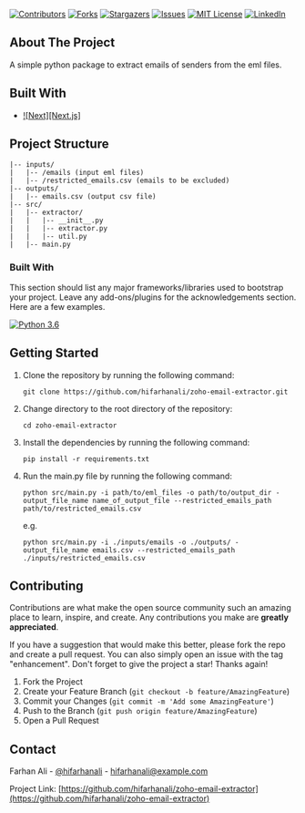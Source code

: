 <a name="readme-top"></a>

[![Contributors][contributors-shield]][contributors-url]
[![Forks][forks-shield]][forks-url]
[![Stargazers][stars-shield]][stars-url]
[![Issues][issues-shield]][issues-url]
[![MIT License][license-shield]][license-url]
[![LinkedIn][linkedin-shield]][linkedin-url]


<!-- ABOUT THE PROJECT -->
## About The Project
A simple python package to extract emails of senders from the eml files.

## Built With
* [![Next][Next.js]][Next-url]

## Project Structure
    |-- inputs/
    |   |-- /emails (input eml files)
    |   |-- /restricted_emails.csv (emails to be excluded)
    |-- outputs/
    |   |-- emails.csv (output csv file)
    |-- src/
    |   |-- extractor/
    |   |   |-- __init__.py
    |   |   |-- extractor.py
    |   |   |-- util.py
    |   |-- main.py

### Built With

This section should list any major frameworks/libraries used to bootstrap your project. Leave any add-ons/plugins for the acknowledgements section. Here are a few examples.

[![Python 3.6](https://img.shields.io/badge/python-3.8-blue.svg)](https://www.python.org/downloads/release/python-360/)

## Getting Started

1. Clone the repository by running the following command:
    ```
    git clone https://github.com/hifarhanali/zoho-email-extractor.git
    ```

2. Change directory to the root directory of the repository:
    ```
    cd zoho-email-extractor
    ```

3. Install the dependencies by running the following command:
    ```
    pip install -r requirements.txt
    ```

4. Run the main.py file by running the following command:
    ```
    python src/main.py -i path/to/eml_files -o path/to/output_dir -output_file_name name_of_output_file --restricted_emails_path path/to/restricted_emails.csv
    ```
    e.g.
    ```
    python src/main.py -i ./inputs/emails -o ./outputs/ -output_file_name emails.csv --restricted_emails_path ./inputs/restricted_emails.csv
    ```



<!-- CONTRIBUTING -->
## Contributing

Contributions are what make the open source community such an amazing place to learn, inspire, and create. Any contributions you make are **greatly appreciated**.

If you have a suggestion that would make this better, please fork the repo and create a pull request. You can also simply open an issue with the tag "enhancement".
Don't forget to give the project a star! Thanks again!

1. Fork the Project
2. Create your Feature Branch (`git checkout -b feature/AmazingFeature`)
3. Commit your Changes (`git commit -m 'Add some AmazingFeature'`)
4. Push to the Branch (`git push origin feature/AmazingFeature`)
5. Open a Pull Request


<!-- CONTACT -->
## Contact

Farhan Ali - [@hifarhanali](https://twitter.com/hifarhanali) - hifarhanali@example.com

Project Link: [https://github.com/hifarhanali/zoho-email-extractor](https://github.com/hifarhanali/zoho-email-extractor)





[contributors-shield]: https://img.shields.io/github/contributors/othneildrew/Best-README-Template.svg?style=for-the-badge
[contributors-url]: https://github.com/hifarhanali/zoho-email-extractor/graphs/contributors
[forks-shield]: https://img.shields.io/github/forks/othneildrew/Best-README-Template.svg?style=for-the-badge
[forks-url]: https://github.com/othneildrew/Best-README-Template/network/members
[stars-shield]: https://img.shields.io/github/stars/othneildrew/Best-README-Template.svg?style=for-the-badge
[stars-url]: https://github.com/othneildrew/Best-README-Template/stargazers
[issues-shield]: https://img.shields.io/github/issues/othneildrew/Best-README-Template.svg?style=for-the-badge
[issues-url]: https://github.com/othneildrew/Best-README-Template/issues
[license-shield]: https://img.shields.io/github/license/othneildrew/Best-README-Template.svg?style=for-the-badge
[license-url]: https://github.com/othneildrew/Best-README-Template/blob/master/LICENSE.txt
[linkedin-shield]: https://img.shields.io/badge/-LinkedIn-black.svg?style=for-the-badge&logo=linkedin&colorB=555
[linkedin-url]: https://linkedin.com/in/hifarhanali
[Next-url]: https://nextjs.org/